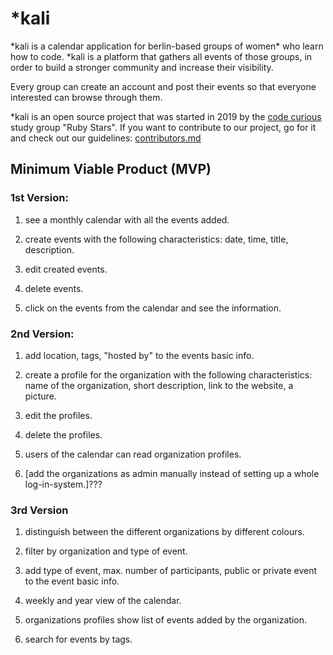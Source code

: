 # \*kali

\*kali is a calendar application for berlin-based groups of women* who learn how to code.
\*kali is a platform that gathers all events of those groups, in order to build a stronger community and increase their visibility. 

Every group can create an account and post their events so that everyone interested can browse through them.

\*kali is an open source project that was started in 2019 by the [code curious](https://www.codecurious.org) study group "Ruby Stars". If you want to contribute to our project, go for it and check out our guidelines: [contributors.md](CONTRIBUTORS.md)


## Minimum Viable Product (MVP) </br>

### 1st Version:

1) see a monthly calendar with all the events added. 

2) create events with the following characteristics: date, time, title, description.

3) edit created events.

4) delete events.
    
5) click on the events from the calendar and see the information.

### 2nd Version:

1) add location, tags, "hosted by" to the events basic info.

2) create a profile for the organization with the following characteristics: name of the organization, short description, link to the website, a picture.

3) edit the profiles.

4) delete the profiles.

5) users of the calendar can read organization profiles. 

6) [add the organizations as admin manually instead of setting up a whole log-in-system.]???

### 3rd Version

1) distinguish between the different organizations by different colours.

2) filter by organization and type of event.

3) add type of event, max. number of participants, public or private event to the event basic info.

4) weekly and year view of the calendar.

5) organizations profiles show list of events added by the organization.

6) search for events by tags.
